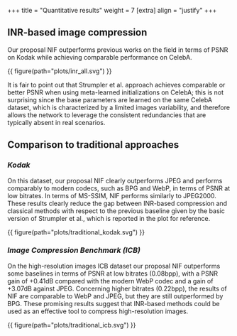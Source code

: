 +++
title = "Quantitative results"
weight = 7
[extra]
align = "justify"
+++

## INR-based image compression
Our proposal NIF outperforms previous works on the field in terms of PSNR on Kodak while achieving comparable performance on CelebA.

{{ figure(path="plots/inr_all.svg") }}

It is fair to point out that Strumpler et al. approach achieves comparable or better PSNR when using meta-learned initializations on CelebA; this is not surprising since the base parameters are learned on the same CelebA dataset, which is characterized by a limited images variability, and therefore allows the network to leverage the consistent redundancies that are typically absent in real scenarios.

## Comparison to traditional approaches

### *Kodak*
On this dataset, our proposal NIF clearly outperforms JPEG and performs comparably to modern codecs, such as BPG and WebP, in terms of PSNR at low bitrates.
In terms of MS-SSIM, NIF performs similarly to JPEG2000. 
These results clearly reduce the gap between INR-based compression and classical methods with respect to the previous baseline given by the basic version of Strumpler et al., which is reported in the plot for reference. 

{{ figure(path="plots/traditional_kodak.svg") }}

### *Image Compression Benchmark (ICB)*

On the high-resolution images ICB dataset our proposal NIF outperforms some baselines in terms of PSNR at low bitrates (0.08bpp), with a PSNR gain of +0.41dB compared with the modern WebP codec and a gain of +3.07dB against JPEG. 
Concerning higher bitrates (0.22bpp), the results of NIF are comparable to WebP and JPEG, but they are still outperformed by BPG. 
These promising results suggest that INR-based methods could be used as an effective tool to compress high-resolution images.


{{ figure(path="plots/traditional_icb.svg") }}
